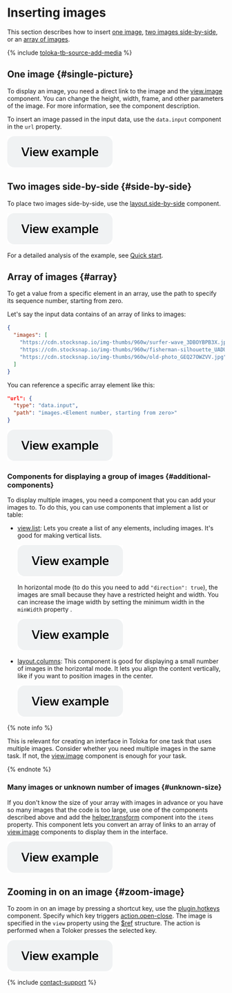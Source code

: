 # Inserting images

This section describes how to insert [one image](insert-images.md), [two images side-by-side](insert-images.md), or an [array of images](insert-images.md).

{% include [toloka-tb-source-add-media](../_includes/toloka-tb-source/id-toloka-tb-source/add-media.md) %}

## One image {#single-picture}

To display an image, you need a direct link to the image and the [view.image](../reference/view.image.md) component. You can change the height, width, frame, and other parameters of the image. For more information, see the component description.

To insert an image passed in the input data, use the `data.input` component in the `url` property.

[![image](../_images/buttons/view-example.svg)](https://ya.cc/t/zDwELDM23ttBiT)

## Two images side-by-side {#side-by-side}

To place two images side-by-side, use the [layout.side-by-side](../reference/layout.side-by-side.md) component.

[![image](../_images/buttons/view-example.svg)](https://ya.cc/t/ZdGClef13ttEz8)

 For a detailed analysis of the example, see [Quick start](../quickstart.md).

## Array of images {#array}

To get a value from a specific element in an array, use the path to specify its sequence number, starting from zero.

Let's say the input data contains of an array of links to images:
```json
{
  "images": [
    "https://cdn.stocksnap.io/img-thumbs/960w/surfer-wave_3DBOYBPB3X.jpg",
    "https://cdn.stocksnap.io/img-thumbs/960w/fisherman-silhouette_UADULRRHEK.jpg",
    "https://cdn.stocksnap.io/img-thumbs/960w/old-photo_GEQ27OWZVV.jpg"
  ]
}
```
You can reference a specific array element like this:
```json
"url": {
  "type": "data.input",
  "path": "images.<Element number, starting from zero>"
}
```

[![image](../_images/buttons/view-example.svg)](https://ya.cc/t/V44snIfa3ttBb2)

### Components for displaying a group of images {#additional-components}

To display multiple images, you need a component that you can add your images to. To do this, you can use components that implement a list or table:
- [view.list](../reference/view.list.md): Lets you create a list of any elements, including images. It's good for making vertical lists.

    [![image](../_images/buttons/view-example.svg)](https://ya.cc/t/V44snIfa3ttBb2)

    In horizontal mode (to do this you need to add `"direction": true`), the images are small because they have a restricted height and width. You can increase the image width by setting the minimum width in the `minWidth` property .

    [![image](../_images/buttons/view-example.svg)](https://ya.cc/t/VBzpJKCp3ttBpt)

- [layout.columns](../reference/layout.columns.md): This component is good for displaying a small number of images in the horizontal mode. It lets you align the content vertically, like if you want to position images in the center.

    [![image](../_images/buttons/view-example.svg)](https://ya.cc/t/zZHgwLrX3ttBrK)

{% note info %}

This is relevant for creating an interface in Toloka for one task that uses multiple images. Consider whether you need multiple images in the same task. If not, the [view.image](../reference/view.image.md) component is enough for your task.

{% endnote %}

### Many images or unknown number of images {#unknown-size}

If you don't know the size of your array with images in advance or you have so many images that the code is too large, use one of the components described above and add the [helper.transform](../reference/helper.transform.md) component into the `items` property. This component lets you convert an array of links to an array of [view.image](../reference/view.image.md) components to display them in the interface.

[![image](../_images/buttons/view-example.svg)](https://ya.cc/t/IqTqGpfg3ttBtA)

## Zooming in on an image {#zoom-image}

To zoom in on an image by pressing a shortcut key, use the [plugin.hotkeys](../reference/plugin.hotkeys.md) component. Specify which key triggers [action.open-close](../reference/action.open-close.md). The image is specified in the `view` property using the [$ref](../best-practices/reuse.md) structure. The action is performed when a Toloker presses the selected key.

[![image](../_images/buttons/view-example.svg)](https://ya.cc/t/xdavUyAN3ttEzb)

{% include [contact-support](../_includes/contact-support.md) %}